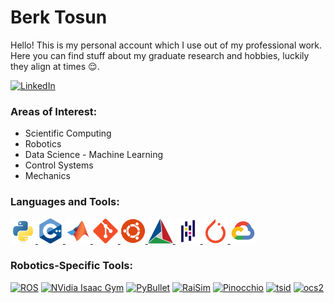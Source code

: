 # Berk Tosun

Hello! This is my personal account which I use out of my professional work. Here you can find stuff about my graduate research and hobbies, luckily they align at times :relieved:. 

[![LinkedIn](https://img.shields.io/badge/LinkedIn-%230077B5.svg?&style=flat-square&logo=linkedin&logoColor=white)](https://linkedin.com/in/berk-tosun)

### Areas of Interest:
* Scientific Computing
* Robotics
* Data Science - Machine Learning
* Control Systems
* Mechanics

<h3 align="left">Languages and Tools:</h3>
<p align="left">
<a href="https://www.python.org" target="_blank"> <img src="https://raw.githubusercontent.com/devicons/devicon/master/icons/python/python-original.svg" alt="python" width="40" height="40"/> </a>
<a href="https://www.isocpp.org" target="_blank"> <img src="https://raw.githubusercontent.com/devicons/devicon/master/icons/cplusplus/cplusplus-original.svg" alt="cpp" width="40" height="40"/> </a>
<a href="https://www.mathworks.com/products/matlab.html" target="_blank"> <img src="https://raw.githubusercontent.com/devicons/devicon/master/icons/matlab/matlab-original.svg" alt="cpp" width="40" height="40"/> </a>
<a href="https://www.git-scm.com/" target="_blank"> <img src="https://raw.githubusercontent.com/devicons/devicon/master/icons/git/git-original.svg" alt="git" width="40" height="40"/> </a>
<a href="https://www.ubuntu.com" target="_blank"> <img src="https://raw.githubusercontent.com/devicons/devicon/master/icons/ubuntu/ubuntu-plain.svg" alt="ubuntu" width="40" height="40"/> </a>
<a href="https://www.cmake.org" target="_blank"> <img src="https://raw.githubusercontent.com/devicons/devicon/master/icons/cmake/cmake-original.svg" alt="ubuntu" width="40" height="40"/> </a>
<a href="https://pandas.pydata.org" target="_blank"> <img src="https://raw.githubusercontent.com/devicons/devicon/master/icons/pandas/pandas-original.svg" alt="pandas" width="40" height="40"/> </a>
<a href="https://pytorch.org" target="_blank"> <img src="https://raw.githubusercontent.com/devicons/devicon/master/icons/pytorch/pytorch-original.svg" alt="pytorch" width="40" height="40"/> </a>
<a href="https://cloud.google.com" target="_blank"> <img src="https://raw.githubusercontent.com/devicons/devicon/master/icons/googlecloud/googlecloud-original.svg" alt="googlecloud" width="40" height="40"/> </a>
</p>

### Robotics-Specific Tools:
<p align="left">
<a href="https://www.ros.org"><img alt="ROS" src="https://img.shields.io/badge/ROS-ROS-red"></a>
<a href="https://developer.nvidia.com/isaac-gym"><img alt="NVidia Isaac Gym" src="https://img.shields.io/badge/GPU%20Simulation-Nvidia%20Isaac%20Gym-brightgreen"></a>
<a href="https://pybullet.org"><img alt="PyBullet" src="https://img.shields.io/badge/Simulation-PyBullet-brightgreen"></a>
<a href="https://raisim.com"><img alt="RaiSim" src="https://img.shields.io/badge/Simulation-RaiSim-brightgreen"></a>
<a href="https://github.com/stack-of-tasks/pinocchio"><img alt="Pinocchio" src="https://img.shields.io/badge/Rigid%20Body%20Dynamics-Pinocchio-blue"></a>
<a href="https://github.com/stack-of-tasks/tsid"><img alt="tsid" src="https://img.shields.io/badge/Optimal%20Control-TSID-yellow"></a>
<a href="https://github.com/leggedrobotics/ocs2"><img alt="ocs2" src="https://img.shields.io/badge/Optimal%20Control-ocs2-yellow"></a>
</p>

<!-- 👉 Detailed bio. -->
